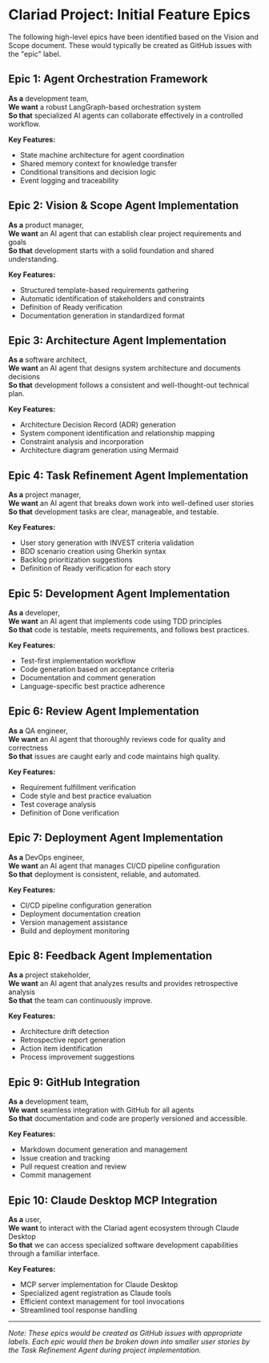 # Clariad Project: Initial Feature Epics

The following high-level epics have been identified based on the Vision and Scope document. These would typically be created as GitHub issues with the "epic" label.

## Epic 1: Agent Orchestration Framework
**As a** development team,  
**We want** a robust LangGraph-based orchestration system  
**So that** specialized AI agents can collaborate effectively in a controlled workflow.

**Key Features:**
- State machine architecture for agent coordination
- Shared memory context for knowledge transfer
- Conditional transitions and decision logic
- Event logging and traceability

## Epic 2: Vision & Scope Agent Implementation
**As a** product manager,  
**We want** an AI agent that can establish clear project requirements and goals  
**So that** development starts with a solid foundation and shared understanding.

**Key Features:**
- Structured template-based requirements gathering
- Automatic identification of stakeholders and constraints
- Definition of Ready verification
- Documentation generation in standardized format

## Epic 3: Architecture Agent Implementation
**As a** software architect,  
**We want** an AI agent that designs system architecture and documents decisions  
**So that** development follows a consistent and well-thought-out technical plan.

**Key Features:**
- Architecture Decision Record (ADR) generation
- System component identification and relationship mapping
- Constraint analysis and incorporation
- Architecture diagram generation using Mermaid

## Epic 4: Task Refinement Agent Implementation
**As a** project manager,  
**We want** an AI agent that breaks down work into well-defined user stories  
**So that** development tasks are clear, manageable, and testable.

**Key Features:**
- User story generation with INVEST criteria validation
- BDD scenario creation using Gherkin syntax
- Backlog prioritization suggestions
- Definition of Ready verification for each story

## Epic 5: Development Agent Implementation
**As a** developer,  
**We want** an AI agent that implements code using TDD principles  
**So that** code is testable, meets requirements, and follows best practices.

**Key Features:**
- Test-first implementation workflow
- Code generation based on acceptance criteria
- Documentation and comment generation
- Language-specific best practice adherence

## Epic 6: Review Agent Implementation
**As a** QA engineer,  
**We want** an AI agent that thoroughly reviews code for quality and correctness  
**So that** issues are caught early and code maintains high quality.

**Key Features:**
- Requirement fulfillment verification
- Code style and best practice evaluation
- Test coverage analysis
- Definition of Done verification

## Epic 7: Deployment Agent Implementation
**As a** DevOps engineer,  
**We want** an AI agent that manages CI/CD pipeline configuration  
**So that** deployment is consistent, reliable, and automated.

**Key Features:**
- CI/CD pipeline configuration generation
- Deployment documentation creation
- Version management assistance
- Build and deployment monitoring

## Epic 8: Feedback Agent Implementation
**As a** project stakeholder,  
**We want** an AI agent that analyzes results and provides retrospective analysis  
**So that** the team can continuously improve.

**Key Features:**
- Architecture drift detection
- Retrospective report generation
- Action item identification
- Process improvement suggestions

## Epic 9: GitHub Integration
**As a** development team,  
**We want** seamless integration with GitHub for all agents  
**So that** documentation and code are properly versioned and accessible.

**Key Features:**
- Markdown document generation and management
- Issue creation and tracking
- Pull request creation and review
- Commit management

## Epic 10: Claude Desktop MCP Integration
**As a** user,  
**We want** to interact with the Clariad agent ecosystem through Claude Desktop  
**So that** we can access specialized software development capabilities through a familiar interface.

**Key Features:**
- MCP server implementation for Claude Desktop
- Specialized agent registration as Claude tools
- Efficient context management for tool invocations
- Streamlined tool response handling

---

*Note: These epics would be created as GitHub issues with appropriate labels. Each epic would then be broken down into smaller user stories by the Task Refinement Agent during project implementation.*